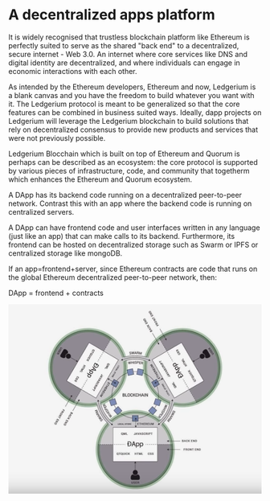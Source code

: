 # **A decentralized apps platform**

It is widely recognised that trustless blockchain platform like Ethereum is perfectly suited to serve as the shared "back end" to a decentralized, secure internet - Web 3.0. An internet where core services like DNS and digital identity are decentralized, and where individuals can engage in economic interactions with each other.

As intended by the Ethereum developers, Ethereum and now, Ledgerium is a blank canvas and you have the freedom to build whatever you want with it. The Ledgerium protocol is meant to be generalized so that the core features can be combined in business suited ways. Ideally, dapp projects on Ledgerium will leverage the Ledgerium blockchain to build solutions that rely on decentralized consensus to provide new products and services that were not previously possible.

Ledgerium Blocchain which is built on top of Ethereum and Quorum is perhaps can be described as an ecosystem: the core protocol is supported by various pieces of infrastructure, code, and community that togetherm which enhances the Ethereum and Quorum ecosystem. 

A DApp has its backend code running on a decentralized peer-to-peer network. Contrast this with an app where the backend code is running on centralized servers.

A DApp can have frontend code and user interfaces written in any language (just like an app) that can make calls to its backend. Furthermore, its frontend can be hosted on decentralized storage such as Swarm or IPFS or centralized storage like mongoDB. 

If an app=frontend+server, since Ethereum contracts are code that runs on the global Ethereum decentralized peer-to-peer network, then:

DApp = frontend + contracts

![image](../../images/dapp.png)